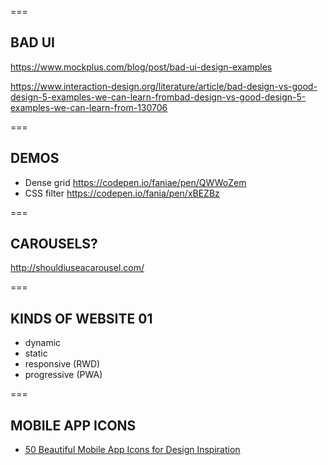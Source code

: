 
===

## BAD UI

https://www.mockplus.com/blog/post/bad-ui-design-examples

https://www.interaction-design.org/literature/article/bad-design-vs-good-design-5-examples-we-can-learn-frombad-design-vs-good-design-5-examples-we-can-learn-from-130706

===

## DEMOS

- Dense grid https://codepen.io/faniae/pen/QWWoZem
- CSS filter https://codepen.io/fania/pen/xBEZBz

===

## CAROUSELS?

http://shouldiuseacarousel.com/

===

## KINDS OF WEBSITE **01**
<!-- .slide: class="crammed" -->

- dynamic
- static
- responsive (RWD)
- progressive (PWA)

===

## MOBILE APP ICONS
<!-- .slide: class="crammed" -->

- [50 Beautiful Mobile App Icons for Design Inspiration](https://speckyboy.com/mobile-app-design-inspiration/)


